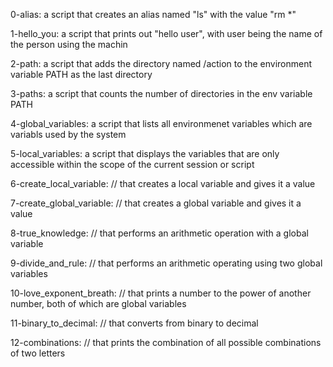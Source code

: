 0-alias: a script that creates an alias named "ls" with the value "rm *"

1-hello_you: a script that prints out "hello user", with user being the name of the person using the machin

2-path: a script that adds the directory named /action to the environment variable PATH as the last directory

3-paths: a script that counts the number of directories in the env variable PATH

4-global_variables: a script that lists all environmenet variables which are variabls used by the system

5-local_variables: a script that displays the variables that are only accessible within the scope of the current session or script

6-create_local_variable: // that creates a local variable and gives it a value

7-create_global_variable: // that creates a global variable and gives it a value

8-true_knowledge: // that performs an arithmetic operation with a global variable

9-divide_and_rule: // that performs an arithmetic operating using two global variables

10-love_exponent_breath: // that prints a number to the power of another number, both of which are global variables

11-binary_to_decimal: // that converts from binary to decimal

12-combinations: // that prints the combination of all possible combinations of two letters


